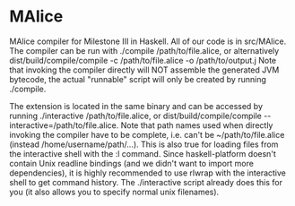 MAlice
======
MAlice compiler for Milestone III in Haskell.
All of our code is in src/MAlice.
The compiler can be run with ./compile /path/to/file.alice, or alternatively
dist/build/compile/compile -c /path/to/file.alice -o /path/to/output.j
Note that invoking the compiler directly will NOT assemble the generated JVM
bytecode, the actual "runnable" script will only be created by running ./compile.

The extension is located in the same binary and can be accessed by running
./interactive /path/to/file.alice, or dist/build/compile/compile --interactive=/path/to/file.alice.
Note that path names used when directly invoking the compiler have to be complete,
i.e. can't be ~/path/to/file.alice (instead /home/username/path/...). This is also true
for loading files from the interactive shell with the :l command. Since haskell-platform
doesn't contain Unix readline bindings (and we didn't want to import more dependencies),
it is highly recommended to use rlwrap with the interactive shell to get command history.
The ./interactive script already does this for you (it also allows you to specify normal
unix filenames). 
